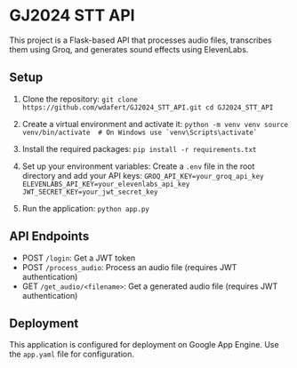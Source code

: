 # GJ2024 STT API

This project is a Flask-based API that processes audio files, transcribes them using Groq, and generates sound effects using ElevenLabs.

## Setup

1. Clone the repository:   ```
   git clone https://github.com/wdafert/GJ2024_STT_API.git
   cd GJ2024_STT_API   ```

2. Create a virtual environment and activate it:   ```
   python -m venv venv
   source venv/bin/activate  # On Windows use `venv\Scripts\activate`   ```

3. Install the required packages:   ```
   pip install -r requirements.txt   ```

4. Set up your environment variables:
   Create a `.env` file in the root directory and add your API keys:   ```
   GROQ_API_KEY=your_groq_api_key
   ELEVENLABS_API_KEY=your_elevenlabs_api_key
   JWT_SECRET_KEY=your_jwt_secret_key   ```

5. Run the application:   ```
   python app.py   ```

## API Endpoints

- POST `/login`: Get a JWT token
- POST `/process_audio`: Process an audio file (requires JWT authentication)
- GET `/get_audio/<filename>`: Get a generated audio file (requires JWT authentication)

## Deployment

This application is configured for deployment on Google App Engine. Use the `app.yaml` file for configuration.
